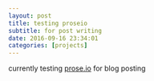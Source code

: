 ```yaml
---
layout: post
title: testing proseio
subtitle: for post writing
date: 2016-09-16 23:34:01
categories: [projects]
---
```

currently testing [prose.io](https://prose.io/ "prose.io") for blog posting
